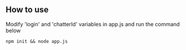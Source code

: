 ## How to use

Modify 'login' and 'chatterId' variables in app.js and run the command below

```
npm init && node app.js
```
